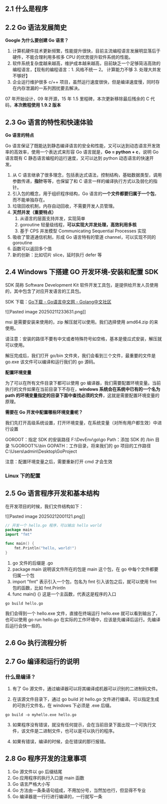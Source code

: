 ## 2.1 什么是程序

## 2.2 Go 语法发展简史

**Google 为什么要创建 Go 语言？**

1. 计算机硬件技术更新频繁，性能提升很快，目前主流编程语言发展明显落后于硬件，不能合理利用多核多 CPU 的优势提升软件系统的性能。
2. 软件系统复杂度越来越高，维护成本越来越高，目前缺乏一个足够简洁高效的编程语言，【现有的编程语言：1. 风格不统一 2。 计算能力不够 3. 处理大并发不够好】
3. 企业运行维护很多 c/++ 项目，虽然运行速度很快，但是编译速度慢，同时存在内存泄漏的一系列困扰要去解决。

07 年开始设计，09 年开源，15 年 1.5 里程碑，本次更新移除最后残余的 C 代码，**本次教程使用 1.9.2 版本**
## 2.3 Go 语言的特性和快速体验

**Go 语言的特点**

Go 语言保证了既能达到静态编译语言的安全和性能，又可以达到动态语言开发效率的高效率，使用一个表达式来形容 Go 语言就是，**Go = python + c**，说明 Go 语言既有 C 静态语言编程的运行速度，又可以达到 python 动态语言的快速开发。

1. 从 C 语言继承了很多理念，包括表达式语法，控制结构，基础数据类型，调用参数传递，**指针**等等，也保留了和 C 语言一样的编译执行方式以及弱化的指针。
2. 引入包的概念，用于组织程序结构，Go 语言的**一个文件都要归属于一个包**，而不能单独存在。
3. 垃圾回收机制，内存自动回收，不需要开发人员管理。
4. **天然并发（重要特点）**
	1. 从语言的层面支持并发，实现简单
	2. goroutine 轻量级线程，**可以实现大并发处理，高效利用多核**
	3. 基于 CPS 并发模型 Communicating Sequential Processes 实现
5. 吸收了管道通信机制，形成 Go 语言特有的管道 channel，可以实现不同的 goroutine
6. 函数可以返回多个值
7. 新的创新：比如切片 slice，延时执行 defer 等

## 2.4 Windows 下搭建 GO 开发环境-安装和配置 SDK

SDK 简称 Software Development Kit 软件开发工具包，是提供给开发人员使用的，其中包含了对应开发语言的工具包。

SDK 下载：[Go下载 - Go语言中文网 - Golang中文社区](https://studygolang.com/dl)

![[Pasted image 20250211233631.png]]

msi 是需要安装来使用的，zip 解压就可以使用。我们选择使用 amd64.zip 的来使用。

请注意：安装的路径不要有中文或者特殊符号如空格，基本是傻瓜式安装，解压就可以使用。

解压完成后，我们打开 go/bin 文件夹，我们会看到三个文件，最重要的文件是 go.exe 该文件可以编译和运行我们的 go 源码。

**配置环境变量**

为了可以在所有文件目录下都可以使用 go 编译器，我们需要配置环境变量。当前执行的文件如果在当前目录下不存在，**windows 系统会在系统中已有的一个名为 path 的环境变量指定的目录下面中查找必须的文件**，这就是需要配置环境变量的原理。

**需要在 Go 开发中配置哪些环境变量呢？**

我们先打开高级系统设置，打开环境变量，在系统变量（对所有用户都生效）中进行设置

GOROOT：指定 SDK 的安装路径 F:\DevEnv\go\go
Path：添加 SDK 的 /bin 目录 %GOROOT%\bin
GOPATH：工作目录，将来我们的 go 项目的工作路径 C:\Users\admin\Desktop\GoProject

注意：配置环境变量之后，需要重新打开 cmd 才会生效

### Linux 下的配置

## 2.5 Go 语言程序开发和基本结构

在开发项目的时候，我们文件结构如下：

![[Pasted image 20250212001121.png]]

```go
// 开发一个 hello.go 程序，可以输出 hello world
package main
import "fmt"

func main() {
    fmt.Println("hello, world!")
}
```

1. go 文件的后缀是 .go 
2. package main 说明该文件所在的包是 main 这个包，在 go 中每个文件都要归属一个包
3. import "fmt" 表示引入一个包，包名为 fmt 引入该包之后，就可以使用 fmt 包的函数，比如 fmt.Println
4. func main() {} 这是一个主函数，代表这是程序的入口


```
go build hello.go
```

我们会得到一个 hello.exe 文件，直接在终端运行 hello.exe 就可以看到输出了，也可以使用 go run hello.go 在实际的工作环境中，应该是先编译后运行。先编译后运行会快一些的。

## 2.6 Go 执行流程分析


## 2.7 Go 编译和运行的说明

### 什么是编译？

1. 有了 Go 源文件，通过编译器可以将其编译成机器可以识别的二进制码文件。

2. 在该源文件目录下，通过 go build 对 hello.go 文件进行编译。可以指定生成的可执行文件名，在 windows 下必须是 .exe 后缀。

```
go build -o myhello.exe hello.go
```

3. 如果程序没有错误，就没有任何提示，会在当前目录下面出现一个可执行文件，该文件是二进制文件，也可以是可以执行的程序。

4. 如果有错误，编译的时候，会在错误的那行报错。

## 2.8 Go 程序开发的注意事项

1. Go 源文件以 go 后缀结尾
2. Go 应用程序的执行入口是 main 函数
3. Go 语言严格大小写
4. Go 方法由一条条语句组成，不用加分号，当然加也行，但显得不专业
5. Go 编译器是一行行进行编译的，一行就写一条



